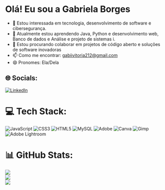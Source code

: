 # Olá! Eu sou a Gabriela Borges

- 👀 Estou interessada em tecnologia, desenvolvimento de software e cibersegurança.
- 🌱 Atualmente estou aprendendo Java, Python e desenvolvimento web, Banco de dados e Análise e projeto de sistemas i.
- 💞️ Estou procurando colaborar em projetos de código aberto e soluções de software inovadoras
- 📫 Como me encontrar: gabiivitoria212@gmail.com
- 😄 Pronomes: Ela/Dela




## 🌐 Socials:
[![LinkedIn](https://img.shields.io/badge/LinkedIn-%230077B5.svg?logo=linkedin&logoColor=white)](https://linkedin.com/in/www.linkedin.com/in/gabriela-vitória-borges-miranda-20403b225) 

# 💻 Tech Stack:
![JavaScript](https://img.shields.io/badge/javascript-%23323330.svg?style=for-the-badge&logo=javascript&logoColor=%23F7DF1E) ![CSS3](https://img.shields.io/badge/css3-%231572B6.svg?style=for-the-badge&logo=css3&logoColor=white) ![HTML5](https://img.shields.io/badge/html5-%23E34F26.svg?style=for-the-badge&logo=html5&logoColor=white) ![MySQL](https://img.shields.io/badge/mysql-4479A1.svg?style=for-the-badge&logo=mysql&logoColor=white) ![Adobe](https://img.shields.io/badge/adobe-%23FF0000.svg?style=for-the-badge&logo=adobe&logoColor=white) ![Canva](https://img.shields.io/badge/Canva-%2300C4CC.svg?style=for-the-badge&logo=Canva&logoColor=white) ![Gimp](https://img.shields.io/badge/Gimp-657D8B?style=for-the-badge&logo=gimp&logoColor=FFFFFF) ![Adobe Lightroom](https://img.shields.io/badge/Adobe%20Lightroom-31A8FF.svg?style=for-the-badge&logo=Adobe%20Lightroom&logoColor=white)
# 📊 GitHub Stats:
![](https://github-readme-stats.vercel.app/api?username=GabrielaBorges04&theme=dark&hide_border=false&include_all_commits=false&count_private=false)<br/>
![](https://github-readme-streak-stats.herokuapp.com/?user=GabrielaBorges04&theme=dark&hide_border=false)<br/>
![](https://github-readme-stats.vercel.app/api/top-langs/?username=GabrielaBorges04&theme=dark&hide_border=false&include_all_commits=false&count_private=false&layout=compact)
